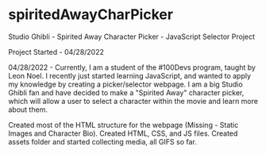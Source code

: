 # spiritedAwayCharPicker
Studio Ghibli - Spirited Away Character Picker - JavaScript Selector Project

Project Started - 04/28/2022

04/28/2022 - Currently, I am a student of the #100Devs program, taught by Leon Noel. I recently just started learning JavaScript, and wanted to apply my knowledge by creating a picker/selector webpage. I am a big Studio Ghibli fan and have decided to make a "Spirited Away" character picker, which will allow a user to select a character within the movie and learn more about them.

Created most of the HTML structure for the webpage (Missing - Static Images and Character Bio). Created HTML, CSS, and JS files. Created assets folder and started collecting media, all GIFS so far.
